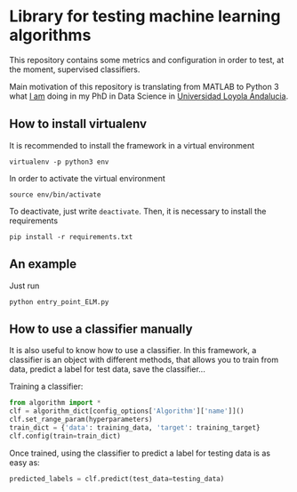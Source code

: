 # Library for testing machine learning algorithms

This repository contains some metrics and configuration in order to test, at the moment, supervised classifiers.

Main motivation of this repository is translating from MATLAB to Python 3 what [I am](https://www.linkedin.com/in/carlos-perales-cperales/) doing in my PhD in Data Science in [Universidad Loyola Andalucia](https://www.uloyola.es/investigacion/departamentos/metodos-cuantitativos).

## How to install virtualenv

It is recommended to install the framework in a virtual environment

```
virtualenv -p python3 env
```

In order to activate the virtual environment

```
source env/bin/activate
```

To deactivate, just write ```deactivate```. Then, it is necessary
to install the requirements

```
pip install -r requirements.txt
```

## An example

Just run

```
python entry_point_ELM.py
```

## How to use a classifier manually

It is also useful to know how to use a classifier. In this framework, a classifier is an object with different methods, that allows you to train from data, predict a label for test data, save the classifier...

Training a classifier:

```python
from algorithm import *
clf = algorithm_dict[config_options['Algorithm']['name']]()
clf.set_range_param(hyperparameters)
train_dict = {'data': training_data, 'target': training_target}
clf.config(train=train_dict)
``` 

Once trained, using the classifier to predict a label for testing data is as easy as:

```python
predicted_labels = clf.predict(test_data=testing_data)
```
